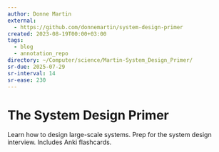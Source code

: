 ```yaml
---
author: Donne Martin
external:
  - https://github.com/donnemartin/system-design-primer
created: 2023-08-19T00:00+03:00
tags:
  - blog
  - annotation_repo
directory: ~/Computer/science/Martin-System_Design_Primer/
sr-due: 2025-07-29
sr-interval: 14
sr-ease: 230
---
```


# The System Design Primer

Learn how to design large-scale systems. Prep for the system design interview. Includes Anki flashcards.
